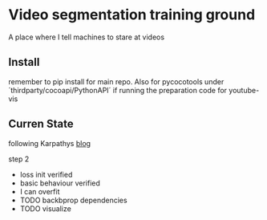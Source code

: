 # Video segmentation training ground
A place where I tell machines to stare at videos

## Install
remember to pip install for main repo. Also for pycocotools under ´thirdparty/cocoapi/PythonAPI´ if running the preparation code for youtube-vis

## Curren State
following Karpathys [blog](http://karpathy.github.io/2019/04/25/recipe/)

step 2
 * loss init verified
 * basic behaviour verified
 * I can overfit
 * TODO backbprop dependencies
 * TODO visualize


